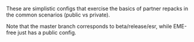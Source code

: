 These are simplistic configs that exercise the basics of partner repacks
in the common scenarios (public vs private).

Note that the master branch corresponds to beta/release/esr, while EME-free just has a public config.
